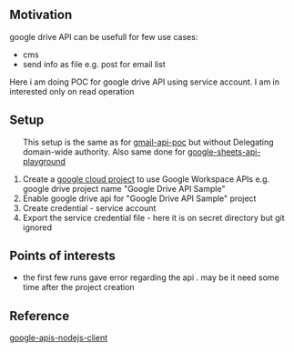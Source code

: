 <h2>Motivation</h2>
google drive API can be usefull for few use cases:
<ul>
<li>cms</li>
<li>send info as file e.g. post for email list</li>
</ul>

Here i am doing POC for google drive API using service account. I am in interested only on read operation

<h2>Setup</h2>
<ol>

This setup is the same as for <a href='https://github.com/NathanKr/gmail-api-poc'>gmail-api-poc</a> but without Delegating domain-wide authority. Also same done for <a href='https://github.com/NathanKr/google-sheets-api-playground'>google-sheets-api-playground</a>

<li>Create a <a href='https://developers.google.com/workspace/guides/create-project'>google cloud project</a> to use Google Workspace APIs  e.g. google drive project name "Google Drive API Sample"</li>
<li>Enable google drive api for "Google Drive API Sample" project</li>
<li>Create credential - service account</li>
<li>Export the service credential file - here it is on secret directory but git ignored</li></ol>

<h2>Points of interests</h2>
<ul>
<li>the first few runs gave error regarding the api . may be it need some time after the project creation</li>
</ul>

<h2>Reference</h2>
<a href='https://github.com/googleapis/google-api-nodejs-client#google-apis-nodejs-client'>google-apis-nodejs-client</a>
